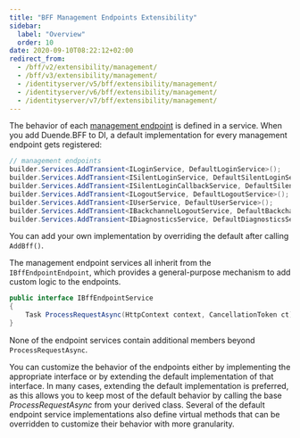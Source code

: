 ```yaml
---
title: "BFF Management Endpoints Extensibility"
sidebar:
  label: "Overview"
  order: 10
date: 2020-09-10T08:22:12+02:00
redirect_from:
  - /bff/v2/extensibility/management/
  - /bff/v3/extensibility/management/
  - /identityserver/v5/bff/extensibility/management/
  - /identityserver/v6/bff/extensibility/management/
  - /identityserver/v7/bff/extensibility/management/
---
```


The behavior of each [management endpoint](/bff/fundamentals/session/management) is defined in a service. When you add Duende.BFF to DI, a default implementation for every management endpoint gets registered:

```csharp
// management endpoints
builder.Services.AddTransient<ILoginService, DefaultLoginService>();
builder.Services.AddTransient<ISilentLoginService, DefaultSilentLoginService>();
builder.Services.AddTransient<ISilentLoginCallbackService, DefaultSilentLoginCallbackService>();
builder.Services.AddTransient<ILogoutService, DefaultLogoutService>();
builder.Services.AddTransient<IUserService, DefaultUserService>();
builder.Services.AddTransient<IBackchannelLogoutService, DefaultBackchannelLogoutService>();
builder.Services.AddTransient<IDiagnosticsService, DefaultDiagnosticsService>();
```

You can add your own implementation by overriding the default after calling `AddBff()`.

The management endpoint services all inherit from the `IBffEndpointEndpoint`, which provides a general-purpose mechanism to add custom logic to the endpoints. 

```csharp
public interface IBffEndpointService
{
    Task ProcessRequestAsync(HttpContext context, CancellationToken ct);
}
```

None of the endpoint services contain additional members beyond `ProcessRequestAsync`.

You can customize the behavior of the endpoints either by implementing the appropriate interface or by extending the default implementation of that interface. In many cases, extending the default implementation is preferred, as this allows you to keep most of the default behavior by calling the base *ProcessRequestAsync* from your derived class. Several of the default endpoint service implementations also define virtual methods that can be overridden to customize their behavior with more granularity.